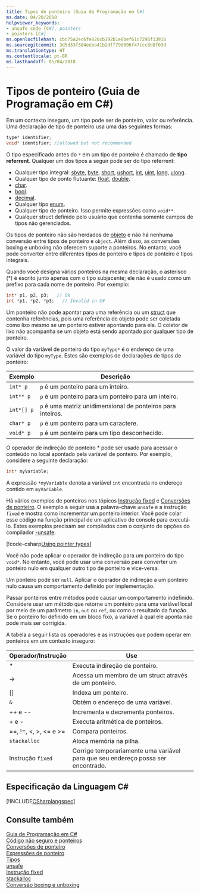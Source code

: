 ```yaml
---
title: Tipos de ponteiro (Guia de Programação em C#)
ms.date: 04/20/2018
helpviewer_keywords:
- unsafe code [C#], pointers
- pointers [C#]
ms.openlocfilehash: cbc75a2ec6fe826cb192b1e8bef61c7295f13916
ms.sourcegitcommit: 3d5d33f384eeba41b2dff79d096f47ccc8d8f03d
ms.translationtype: HT
ms.contentlocale: pt-BR
ms.lasthandoff: 05/04/2018
---
```

# <a name="pointer-types-c-programming-guide"></a>Tipos de ponteiro (Guia de Programação em C#)

Em um contexto inseguro, um tipo pode ser de ponteiro, valor ou referência. Uma declaração de tipo de ponteiro usa uma das seguintes formas:

``` csharp
type* identifier;
void* identifier; //allowed but not recommended
```

O tipo especificado antes do `*` em um tipo de ponteiro é chamado de **tipo referrent**. Qualquer um dos tipos a seguir pode ser do tipo referrent:

- Qualquer tipo integral: [sbyte](../../language-reference/keywords/sbyte.md), [byte](../../language-reference/keywords/byte.md), [short](../../language-reference/keywords/short.md), [ushort](../../language-reference/keywords/ushort.md), [int](../../language-reference/keywords/int.md), [uint](../../language-reference/keywords/uint.md), [long](../../language-reference/keywords/long.md), [ulong](../../language-reference/keywords/ulong.md).
- Qualquer tipo de ponto flutuante: [float](../../language-reference/keywords/float.md), [double](../../language-reference/keywords/double.md).
- [char](../../language-reference/keywords/char.md).
- [bool](../../language-reference/keywords/bool.md).
- [decimal](../../language-reference/keywords/decimal.md).
- Qualquer tipo [enum](../../language-reference/keywords/enum.md).
- Qualquer tipo de ponteiro. Isso permite expressões como `void**`.
- Qualquer struct definido pelo usuário que contenha somente campos de tipos não gerenciados.

Os tipos de ponteiro não são herdados de [objeto](../../language-reference/keywords/object.md) e não há nenhuma conversão entre tipos de ponteiro e `object`. Além disso, as conversões boxing e unboxing não oferecem suporte a ponteiros. No entanto, você pode converter entre diferentes tipos de ponteiro e tipos de ponteiro e tipos integrais.

Quando você designa vários ponteiros na mesma declaração, o asterisco (*) é escrito junto apenas com o tipo subjacente; ele não é usado como um prefixo para cada nome de ponteiro. Por exemplo:

```csharp
int* p1, p2, p3;   // Ok
int *p1, *p2, *p3;   // Invalid in C#
```

Um ponteiro não pode apontar para uma referência ou um [struct](../../language-reference/keywords/struct.md) que contenha referências, pois uma referência de objeto pode ser coletada como lixo mesmo se um ponteiro estiver apontando para ela. O coletor de lixo não acompanha se um objeto está sendo apontado por qualquer tipo de ponteiro.

O valor da variável de ponteiro do tipo `myType*` é o endereço de uma variável do tipo `myType`. Estes são exemplos de declarações de tipos de ponteiro:

|Exemplo|Descrição|
|-------------|-----------------|
|`int* p`|`p` é um ponteiro para um inteiro.|
|`int** p`|`p` é um ponteiro para um ponteiro para um inteiro.|
|`int*[] p`|`p` é uma matriz unidimensional de ponteiros para inteiros.|
|`char* p`|`p` é um ponteiro para um caractere.|
|`void* p`|`p` é um ponteiro para um tipo desconhecido.|

O operador de indireção de ponteiro * pode ser usado para acessar o conteúdo no local apontado pela variável de ponteiro. Por exemplo, considere a seguinte declaração:

```csharp
int* myVariable;
```

A expressão `*myVariable` denota a variável `int` encontrada no endereço contido em `myVariable`.

Há vários exemplos de ponteiros nos tópicos [Instrução fixed](../../language-reference/keywords/fixed-statement.md) e [Conversões de ponteiro](../../programming-guide/unsafe-code-pointers/pointer-conversions.md). O exemplo a seguir usa a palavra-chave `unsafe` e a instrução `fixed` e mostra como incrementar um ponteiro interior.  Você pode colar esse código na função principal de um aplicativo de console para executá-lo. Estes exemplos precisam ser compilados com o conjunto de opções do compilador [-unsafe](../../language-reference/compiler-options/unsafe-compiler-option.md).

[!code-csharp[Using pointer types](../../../../samples/snippets/csharp/keywords/FixedKeywordExamples.cs#5)]

Você não pode aplicar o operador de indireção para um ponteiro do tipo `void*`. No entanto, você pode usar uma conversão para converter um ponteiro nulo em qualquer outro tipo de ponteiro e vice-versa.

Um ponteiro pode ser `null`. Aplicar o operador de indireção a um ponteiro nulo causa um comportamento definido por implementação.

Passar ponteiros entre métodos pode causar um comportamento indefinido. Considere usar um método que retorne um ponteiro para uma variável local por meio de um parâmetro `in`, `out` ou `ref`, ou como o resultado da função. Se o ponteiro foi definido em um bloco fixo, a variável à qual ele aponta não pode mais ser corrigida.

A tabela a seguir lista os operadores e as instruções que podem operar em ponteiros em um contexto inseguro:

|Operador/Instrução|Use|
|-------------------------|---------|
|*|Executa indireção de ponteiro.|
|->|Acessa um membro de um struct através de um ponteiro.|
|[]|Indexa um ponteiro.|
|`&`|Obtém o endereço de uma variável.|
|++ e --|Incrementa e decrementa ponteiros.|
|+ e -|Executa aritmética de ponteiros.|
|==, !=, \<, >, \<= e >=|Compara ponteiros.|
|`stackalloc`|Aloca memória na pilha.|
|Instrução `fixed`|Corrige temporariamente uma variável para que seu endereço possa ser encontrado.|

## <a name="c-language-specification"></a>Especificação da Linguagem C#

 [!INCLUDE[CSharplangspec](~/includes/csharplangspec-md.md)]

## <a name="see-also"></a>Consulte também
 [Guia de Programação em C#](../index.md)  
 [Código não seguro e ponteiros](index.md)  
 [Conversões de ponteiro](pointer-conversions.md)  
 [Expressões de ponteiro](pointer-expressions.md)  
 [Tipos](../../language-reference/keywords/types.md)  
 [unsafe](../../language-reference/keywords/unsafe.md)  
 [Instrução fixed](../../language-reference/keywords/fixed-statement.md)  
 [stackalloc](../../language-reference/keywords/stackalloc.md)  
 [Conversão boxing e unboxing](../types/boxing-and-unboxing.md)
